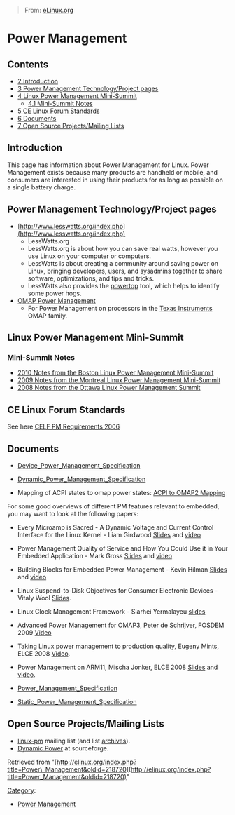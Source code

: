 > From: [eLinux.org](http://eLinux.org/Power_Management "http://eLinux.org/Power_Management")


# Power Management



## Contents

-   [2 Introduction](#introduction)
-   [3 Power Management Technology/Project
    pages](#power-management-technology-project-pages)
-   [4 Linux Power Management
    Mini-Summit](#linux-power-management-mini-summit)
    -   [4.1 Mini-Summit Notes](#mini-summit-notes)
-   [5 CE Linux Forum Standards](#ce-linux-forum-standards)
-   [6 Documents](#documents)
-   [7 Open Source Projects/Mailing
    Lists](#open-source-projects-mailing-lists)


## Introduction

This page has information about Power Management for Linux. Power
Management exists because many products are handheld or mobile, and
consumers are interested in using their products for as long as possible
on a single battery charge.

## Power Management Technology/Project pages

-   [http://www.lesswatts.org/index.php](http://www.lesswatts.org/index.php)
    - LessWatts.org
    -   LessWatts.org is about how you can save real watts, however you
        use Linux on your computer or computers.
    -   LessWatts is about creating a community around saving power on
        Linux, bringing developers, users, and sysadmins together to
        share software, optimizations, and tips and tricks.
    -   LessWatts also provides the
        [powertop](http://www.lesswatts.org/projects/powertop/) tool,
        which helps to identify some power hogs.
-   [OMAP Power
    Management](http://eLinux.org/OMAP_Power_Management "OMAP Power Management")
    -   For Power Management on processors in the [Texas
        Instruments](http://eLinux.org/Texas_Instruments "Texas Instruments") OMAP
        family.

## Linux Power Management Mini-Summit

### Mini-Summit Notes

-   [2010 Notes from the Boston Linux Power Management
    Mini-Summit](http://lwn.net/Articles/400465/)
-   [2009 Notes from the Montreal Linux Power Management
    Mini-Summit](http://lwn.net/Articles/345007/)
-   [2008 Notes from the Ottawa Linux Power Management
    Summit](http://lwn.net/Articles/292447/)

## CE Linux Forum Standards

See here [CELF PM Requirements
2006](http://www.elinux.org/CELF_PM_Requirements_2006)

## Documents

-   [Device\_Power\_Management\_Specification](http://eLinux.org/Device_Power_Management_Specification "Device Power Management Specification")

-   [Dynamic\_Power\_Management\_Specification](http://eLinux.org/Dynamic_Power_Management_Specification "Dynamic Power Management Specification")

-   Mapping of ACPI states to omap power states: [ACPI to OMAP2
    Mapping](http://eLinux.org/images/0/02/Acpi-to-omap2-mapping.pdf "Acpi-to-omap2-mapping.pdf")

For some good overviews of different PM features relevant to embedded,
you may want to look at the following papers:

-   Every Microamp is Sacred - A Dynamic Voltage and Current Control
    Interface for the Linux Kernel - Liam Girdwood
    [Slides](http://www.celinux.org/elc08_presentations/regulator-api-celf.pdf)
    and
    [video](http://free-electrons.com/pub/video/2008/elc/elc2008-liam-girdwood-every-microamp-is-sacred.ogg)

-   Power Management Quality of Service and How You Could Use it in Your
    Embedded Application - Mark Gross
    [Slides](http://www.celinux.org/elc08_presentations/elc2008_pm_qos_slides.pdf)
    and
    [video](http://free-electrons.com/pub/video/2008/elc/elc2008-mark-gross-power-management.ogg)

-   Building Blocks for Embedded Power Management - Kevin Hilman
    [Slides](http://www.celinux.org/elc08_presentations/PM_Building_Blocks1.pdf)
    and
    [video](http://free-electrons.com/pub/video/2008/fosdem/fosdem2008-kevin-hilman-power-management.ogg)

-   Linux Suspend-to-Disk Objectives for Consumer Electronic Devices -
    Vitaly Wool
    [Slides](http://tree.celinuxforum.org/CelfPubWiki/ELCEurope2007Presentations?action=AttachFile&do=view&target=std.pdf).

-   Linux Clock Management Framework - Siarhei Yermalayeu
    [slides](http://tree.celinuxforum.org/CelfPubWiki/ELCEurope2007Presentations?action=AttachFile&do=view&target=ELC_2007_Linux_clock_fmw.pdf)

-   Advanced Power Management for OMAP3, Peter de Schrijver, FOSDEM 2009
    [Video](http://free-electrons.com/pub/video/2009/fosdem/fosdem2009-schrijver-advanced-pm-omap3.ogv)

-   Taking Linux power management to production quality, Eugeny Mints,
    ELCE 2008
    [Video](http://free-electrons.com/pub/video/2008/elce/elce2008-mints-linux-pm-production-quality.ogv).

-   Power Management on ARM11, Mischa Jonker, ELCE 2008
    [Slides](http://tree.celinuxforum.org/CelfPubWiki/ELCEurope2008Presentations?action=AttachFile&do=get&target=MischaJonker_ARM11_power_management_CELF_ELC_2008.pdf)
    and
    [video](http://free-electrons.com/pub/video/2008/elce/elce2008-jonker-power-management-arm11.ogv).

-   [Power\_Management\_Specification](http://eLinux.org/Power_Management_Specification "Power Management Specification")

-   [Static\_Power\_Management\_Specification](http://eLinux.org/Static_Power_Management_Specification "Static Power Management Specification")

## Open Source Projects/Mailing Lists

-   [linux-pm](https://lists.osdl.org/mailman/listinfo/linux-pm) mailing
    list (and list
    [archives](http://lists.osdl.org/pipermail/linux-pm/)).
-   [Dynamic Power](http://dynamicpower.sourceforge.net) at sourceforge.

Retrieved from
"[http://elinux.org/index.php?title=Power\_Management&oldid=218720](http://elinux.org/index.php?title=Power_Management&oldid=218720)"

[Category](http://eLinux.org/Special:Categories "Special:Categories"):

-   [Power
    Management](http://eLinux.org/Category:Power_Management "Category:Power Management")

